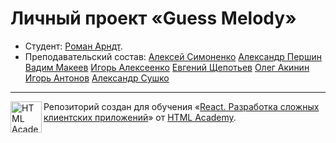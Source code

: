 # Личный проект «Guess Melody»

* Студент: [Роман Арндт](https://htmlacademy.ru/profile/romuelson).
* Преподавательский состав:
[Алексей Симоненко](https://github.com/meritt)
[Александр Першин](https://habr.com/ru/users/AlexPershin/)
[Вадим Макеев](https://github.com/pepelsbey)
[Игорь Алексеенко](https://github.com/o0)
[Евгений Щепотьев](https://github.com/zeckson)
[Олег Акинин](https://github.com/kicumkicum)
[Игорь Антонов](https://github.com/AntonovIgor)
[Александр Сушко](https://github.com/sashasushko)

---

<a href="https://htmlacademy.ru/profession/react"><img align="left" width="50" height="50" title="HTML Academy" src="https://up.htmlacademy.ru/static/img/intensive/react/logo-for-github.png"></a>

Репозиторий создан для обучения «[React. Разработка сложных клиентских приложений](https://htmlacademy.ru/profession/react)» от [HTML Academy](https://htmlacademy.ru).
